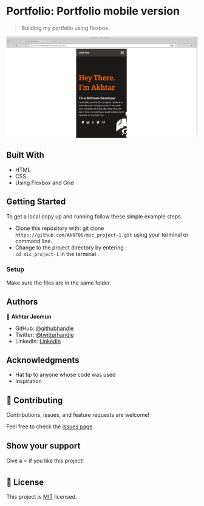 # Portfolio: Portfolio mobile version

> Building my portfolio using flexbox.

![screenshot](./screenshot.png)

## Built With

- HTML
- CSS
- Using Flexbox and Grid

## Getting Started

To get a local copy up and running follow these simple example steps.

- Clone this repository with: git clone `https://github.com/Ak0706/mic_project-1.git` using your terminal or command line.
- Change to the project directory by entering : <br>
  `cd mic_project-1` in the terminal .

### Setup

Make sure the files are in the same folder.

## Authors

👤 **Akhtar Joomun**

- GitHub: [@githubhandle](https://github.com/Ak0706)
- Twitter: [@twitterhandle](https://twitter.com/Akhtar54272024)
- LinkedIn: [LinkedIn](https://www.linkedin.com/in/akhtar-joomun-0b86021b8/)

## Acknowledgments

- Hat tip to anyone whose code was used
- Inspiration

## 🤝 Contributing

Contributions, issues, and feature requests are welcome!

Feel free to check the [issues page](../../issues/).

## Show your support

Give a ⭐️ if you like this project!

## :memo: License

This project is [MIT](https://choosealicense.com/licenses/mit/) licensed.
